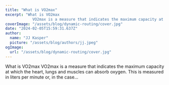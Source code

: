 ```yaml
---
title: "What is VO2max"
excerpt: "What is VO2max
            VO2max is a measure that indicates the maximum capacity at which the heart, lungs and muscles can absorb oxygen. This is measured in liters per minute or, in the case..."
coverImage: "/assets/blog/dynamic-routing/cover.jpg"
date: "2024-02-05T15:59:31.637Z"
author:
  name: "JJ Kasper"
  picture: "/assets/blog/authors/jj.jpeg"
ogImage:
  url: "/assets/blog/dynamic-routing/cover.jpg"
---
```


What is VO2max
            VO2max is a measure that indicates the maximum capacity at which the heart, lungs and muscles can absorb oxygen. This is measured in liters per minute or, in the case...